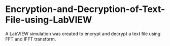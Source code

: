 # Encryption-and-Decryption-of-Text-File-using-LabVIEW
A LabVIEW simulation was created to encrypt and decrypt a text file using FFT and IFFT transform.
